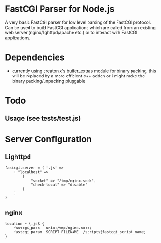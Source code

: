 # FastCGI Parser for Node.js

A very basic FastCGI parser for low level parsing of the FastCGI protocol. Can be used to build FastCGI applications which are called from an existing web server (nginx/lighttpd/apache etc.) or to interact with FastCGI applications.

# Dependencies
- currently using creatonix's buffer_extras module for binary packing. this will be replaced by a more efficient c++ addon or i might make the binary packing/unpacking pluggable
  
# Todo
	
## Usage (see tests/test.js)

# Server Configuration

## Lighttpd 

	fastcgi.server = ( ".js" =>
		( "localhost" =>
			(
				"socket" => "/tmp/nginx.sock",
				"check-local" => "disable"
			)
		)
	)
	
## nginx

	location ~ \.js$ {
		fastcgi_pass   unix:/tmp/nginx.sock;
		fastcgi_param  SCRIPT_FILENAME  /scripts$fastcgi_script_name;
	}

